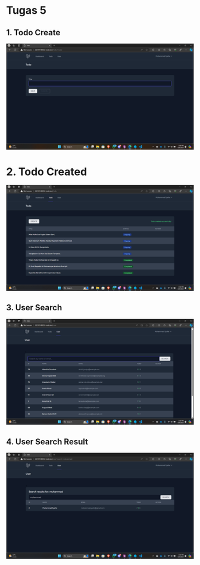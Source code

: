 # Tugas 5

## 1. Todo Create

![Todo Create](screenshot/tugas5/1.png)

# 2. Todo Created

![Todo Created](screenshot/tugas5/2.png)

## 3. User Search

![User Search](screenshot/tugas5/3.png)

## 4. User Search Result

![User Search Result](screenshot/tugas5/4.png)
